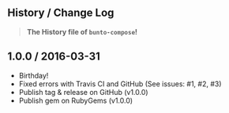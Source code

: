 ## History / Change Log
> **The History file of `bunto-compose`!**

## 1.0.0 / 2016-03-31
  * Birthday!
  * Fixed errors with Travis CI and GitHub (See issues: #1, #2, #3)
  * Publish tag & release on GitHub (v1.0.0)
  * Publish gem on RubyGems (v1.0.0)
